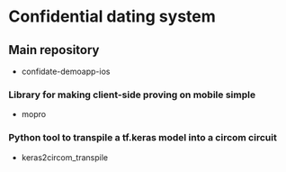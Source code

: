 # Confidential dating system

## Main repository
- confidate-demoapp-ios

### Library for making client-side proving on mobile simple
- mopro

### Python tool to transpile a tf.keras model into a circom circuit
- keras2circom_transpile 
